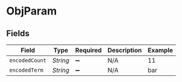 # ObjParam


## Fields

| Field              | Type               | Required           | Description        | Example            |
| ------------------ | ------------------ | ------------------ | ------------------ | ------------------ |
| `encodedCount`     | *String*           | :heavy_minus_sign: | N/A                | 11                 |
| `encodedTerm`      | *String*           | :heavy_minus_sign: | N/A                | bar                |